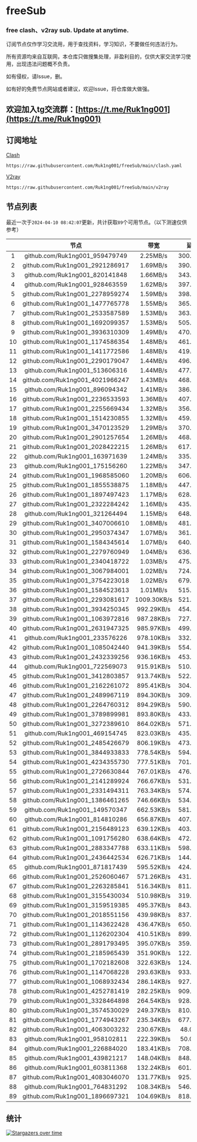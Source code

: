 # freeSub
### free clash、v2ray sub. Update at anytime.

订阅节点仅作学习交流用，用于查找资料，学习知识，不要做任何违法行为。

所有资源均来自互联网，本仓库只做搜集处理，非盈利目的，仅供大家交流学习使用，出现违法问题概不负责。

如有侵权，请Issue，删。

如有好的免费节点网站或者建议，欢迎Issue，将仓库做大做强。

## 欢迎加入tg交流群：[https://t.me/Ruk1ng001](https://t.me/Ruk1ng001)

## 订阅地址
[Clash](https://raw.githubusercontent.com/Ruk1ng001/freeSub/main/clash.yaml)
```
https://raw.githubusercontent.com/Ruk1ng001/freeSub/main/clash.yaml
```
[V2ray](https://raw.githubusercontent.com/Ruk1ng001/freeSub/main/v2ray)
```
https://raw.githubusercontent.com/Ruk1ng001/freeSub/main/v2ray
```

## 节点列表

最近一次于`2024-04-10 08:42:07`更新，共计获取`89`个可用节点。（以下测速仅供参考）

|  | 节点 | 带宽 | 延迟 |
|:-:|:--:|:--:|:--:|
 | 1 | github.com/Ruk1ng001_959479749 | 2.25MB/s | 300.00ms |
 | 2 | github.com/Ruk1ng001_2921286917 | 1.69MB/s | 390.00ms |
 | 3 | github.com/Ruk1ng001_820141848 | 1.66MB/s | 343.00ms |
 | 4 | github.com/Ruk1ng001_928463559 | 1.62MB/s | 397.00ms |
 | 5 | github.com/Ruk1ng001_2278959274 | 1.59MB/s | 398.00ms |
 | 6 | github.com/Ruk1ng001_1477765778 | 1.55MB/s | 365.00ms |
 | 7 | github.com/Ruk1ng001_2533587589 | 1.53MB/s | 363.00ms |
 | 8 | github.com/Ruk1ng001_1692099357 | 1.53MB/s | 505.00ms |
 | 9 | github.com/Ruk1ng001_3936310309 | 1.49MB/s | 470.00ms |
 | 10 | github.com/Ruk1ng001_1174586354 | 1.48MB/s | 461.00ms |
 | 11 | github.com/Ruk1ng001_1411772586 | 1.48MB/s | 419.00ms |
 | 12 | github.com/Ruk1ng001_2290179047 | 1.44MB/s | 496.00ms |
 | 13 | github.com/Ruk1ng001_513606316 | 1.44MB/s | 477.00ms |
 | 14 | github.com/Ruk1ng001_4021966247 | 1.43MB/s | 468.00ms |
 | 15 | github.com/Ruk1ng001_896094342 | 1.41MB/s | 386.00ms |
 | 16 | github.com/Ruk1ng001_2236533593 | 1.36MB/s | 407.00ms |
 | 17 | github.com/Ruk1ng001_2255669434 | 1.32MB/s | 356.00ms |
 | 18 | github.com/Ruk1ng001_1514230855 | 1.32MB/s | 459.00ms |
 | 19 | github.com/Ruk1ng001_3470123529 | 1.29MB/s | 370.00ms |
 | 20 | github.com/Ruk1ng001_2901257654 | 1.26MB/s | 468.00ms |
 | 21 | github.com/Ruk1ng001_2028422215 | 1.26MB/s | 617.00ms |
 | 22 | github.com/Ruk1ng001_163971639 | 1.24MB/s | 335.00ms |
 | 23 | github.com/Ruk1ng001_175156260 | 1.22MB/s | 347.00ms |
 | 24 | github.com/Ruk1ng001_1968585060 | 1.20MB/s | 606.00ms |
 | 25 | github.com/Ruk1ng001_1855538875 | 1.18MB/s | 447.00ms |
 | 26 | github.com/Ruk1ng001_1897497423 | 1.17MB/s | 628.00ms |
 | 27 | github.com/Ruk1ng001_2322284242 | 1.16MB/s | 435.00ms |
 | 28 | github.com/Ruk1ng001_321264494 | 1.15MB/s | 648.00ms |
 | 29 | github.com/Ruk1ng001_3407006610 | 1.08MB/s | 481.00ms |
 | 30 | github.com/Ruk1ng001_2950374347 | 1.07MB/s | 361.00ms |
 | 31 | github.com/Ruk1ng001_1584345614 | 1.07MB/s | 640.00ms |
 | 32 | github.com/Ruk1ng001_2279760949 | 1.04MB/s | 636.00ms |
 | 33 | github.com/Ruk1ng001_2340418722 | 1.03MB/s | 475.00ms |
 | 34 | github.com/Ruk1ng001_3067984001 | 1.02MB/s | 724.00ms |
 | 35 | github.com/Ruk1ng001_3754223018 | 1.02MB/s | 679.00ms |
 | 36 | github.com/Ruk1ng001_1584523613 | 1.01MB/s | 515.00ms |
 | 37 | github.com/Ruk1ng001_2293081617 | 1009.30KB/s | 521.00ms |
 | 38 | github.com/Ruk1ng001_3934250345 | 992.29KB/s | 454.00ms |
 | 39 | github.com/Ruk1ng001_1063972816 | 987.28KB/s | 727.00ms |
 | 40 | github.com/Ruk1ng001_2631947325 | 985.97KB/s | 499.00ms |
 | 41 | github.com/Ruk1ng001_233576226 | 978.10KB/s | 332.00ms |
 | 42 | github.com/Ruk1ng001_1085042440 | 941.39KB/s | 554.00ms |
 | 43 | github.com/Ruk1ng001_2432339256 | 936.16KB/s | 453.00ms |
 | 44 | github.com/Ruk1ng001_722569073 | 915.91KB/s | 510.00ms |
 | 45 | github.com/Ruk1ng001_3412803857 | 913.74KB/s | 522.00ms |
 | 46 | github.com/Ruk1ng001_2162261072 | 895.41KB/s | 304.00ms |
 | 47 | github.com/Ruk1ng001_2489967119 | 894.30KB/s | 309.00ms |
 | 48 | github.com/Ruk1ng001_2264760312 | 894.29KB/s | 590.00ms |
 | 49 | github.com/Ruk1ng001_3789899981 | 893.80KB/s | 433.00ms |
 | 50 | github.com/Ruk1ng001_3272389610 | 864.02KB/s | 571.00ms |
 | 51 | github.com/Ruk1ng001_469154745 | 823.03KB/s | 435.00ms |
 | 52 | github.com/Ruk1ng001_2485426679 | 806.19KB/s | 473.00ms |
 | 53 | github.com/Ruk1ng001_3844933833 | 778.54KB/s | 594.00ms |
 | 54 | github.com/Ruk1ng001_4234355730 | 777.51KB/s | 701.00ms |
 | 55 | github.com/Ruk1ng001_2726630844 | 767.01KB/s | 476.00ms |
 | 56 | github.com/Ruk1ng001_2141289924 | 766.67KB/s | 531.00ms |
 | 57 | github.com/Ruk1ng001_2331494311 | 763.34KB/s | 574.00ms |
 | 58 | github.com/Ruk1ng001_1386461265 | 746.66KB/s | 534.00ms |
 | 59 | github.com/Ruk1ng001_149570347 | 662.53KB/s | 581.00ms |
 | 60 | github.com/Ruk1ng001_814810286 | 656.87KB/s | 407.00ms |
 | 61 | github.com/Ruk1ng001_2156489123 | 639.12KB/s | 403.00ms |
 | 62 | github.com/Ruk1ng001_1091756280 | 638.64KB/s | 472.00ms |
 | 63 | github.com/Ruk1ng001_2883347788 | 633.11KB/s | 598.00ms |
 | 64 | github.com/Ruk1ng001_2436442534 | 626.71KB/s | 144.00ms |
 | 65 | github.com/Ruk1ng001_871817439 | 595.52KB/s | 424.00ms |
 | 66 | github.com/Ruk1ng001_2526060467 | 571.26KB/s | 431.00ms |
 | 67 | github.com/Ruk1ng001_2263285841 | 516.34KB/s | 811.00ms |
 | 68 | github.com/Ruk1ng001_3155430034 | 510.98KB/s | 319.00ms |
 | 69 | github.com/Ruk1ng001_3159519385 | 495.37KB/s | 843.00ms |
 | 70 | github.com/Ruk1ng001_2018551156 | 439.98KB/s | 837.00ms |
 | 71 | github.com/Ruk1ng001_1143622428 | 436.47KB/s | 650.00ms |
 | 72 | github.com/Ruk1ng001_1126202304 | 410.51KB/s | 899.00ms |
 | 73 | github.com/Ruk1ng001_2891793495 | 395.07KB/s | 359.00ms |
 | 74 | github.com/Ruk1ng001_2185965439 | 351.90KB/s | 122.00ms |
 | 75 | github.com/Ruk1ng001_1702182608 | 322.63KB/s | 124.00ms |
 | 76 | github.com/Ruk1ng001_1147068228 | 293.63KB/s | 933.00ms |
 | 77 | github.com/Ruk1ng001_1068932434 | 286.14KB/s | 927.00ms |
 | 78 | github.com/Ruk1ng001_4252781419 | 282.25KB/s | 909.00ms |
 | 79 | github.com/Ruk1ng001_3328464898 | 264.54KB/s | 928.00ms |
 | 80 | github.com/Ruk1ng001_3574530029 | 249.37KB/s | 810.00ms |
 | 81 | github.com/Ruk1ng001_1774943267 | 235.34KB/s | 677.00ms |
 | 82 | github.com/Ruk1ng001_4063003232 | 230.67KB/s | 48.00ms |
 | 83 | github.com/Ruk1ng001_958102811 | 222.39KB/s | 50.00ms |
 | 84 | github.com/Ruk1ng001_226884020 | 183.41KB/s | 708.00ms |
 | 85 | github.com/Ruk1ng001_439821217 | 148.04KB/s | 848.00ms |
 | 86 | github.com/Ruk1ng001_603811368 | 132.24KB/s | 601.00ms |
 | 87 | github.com/Ruk1ng001_4083046070 | 131.77KB/s | 925.00ms |
 | 88 | github.com/Ruk1ng001_764831292 | 108.34KB/s | 546.00ms |
 | 89 | github.com/Ruk1ng001_1896697321 | 104.69KB/s | 818.00ms |


## 统计

[![Stargazers over time](https://starchart.cc/Ruk1ng001/freeSub.svg)](https://starchart.cc/Ruk1ng001/freeSub)
